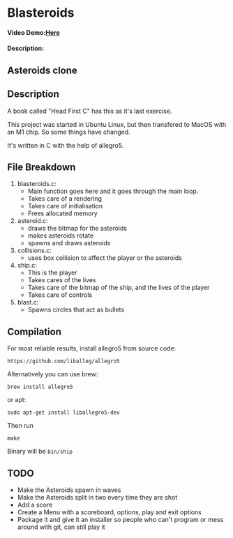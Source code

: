 # Blasteroids
#### Video Demo:[Here](https://youtu.be/Cg35O7ELH5Q)
#### Description:
## Asteroids clone

## Description
A book called "Head First C" has this as it's last exercise.

This project was started in Ubuntu Linux, but then transfered to MacOS with an M1 chip.
So some things have changed.

It's written in C with the help of allegro5.

## File Breakdown
1. blasteroids.c:
    * Main function goes here and it goes through the main loop. 
    * Takes care of a rendering
    * Takes care of initialisation
    * Frees allocated memory
2. asteroid.c:
    * draws the bitmap for the asteroids
    * makes asteroids rotate
    * spawns and draws asteroids
3. collisions.c:
    * uses box collision to affect the player or the asteroids
4. ship.c:
    * This is the player
    * Takes cares of the lives
    * Takes care of the bitmap of the ship, and the lives of the player
    * Takes care of controls
5. blast.c:
    * Spawns circles that act as bullets

## Compilation
For most reliable results, install allegro5 from source code:

    https://github.com/liballeg/allegro5

Alternatively you can use brew:

    brew install allegro5

or apt:

    sudo apt-get install liballegro5-dev

Then run 
    
    make

Binary will be `bin/ship`


## TODO
- Make the Asteroids spawn in waves
- Make the Asteroids split in two every time they are shot
- Add a score
- Create a Menu with a scoreboard, options, play and exit options
- Package it and give it an installer so people who can't program or mess around with git, can still play it
